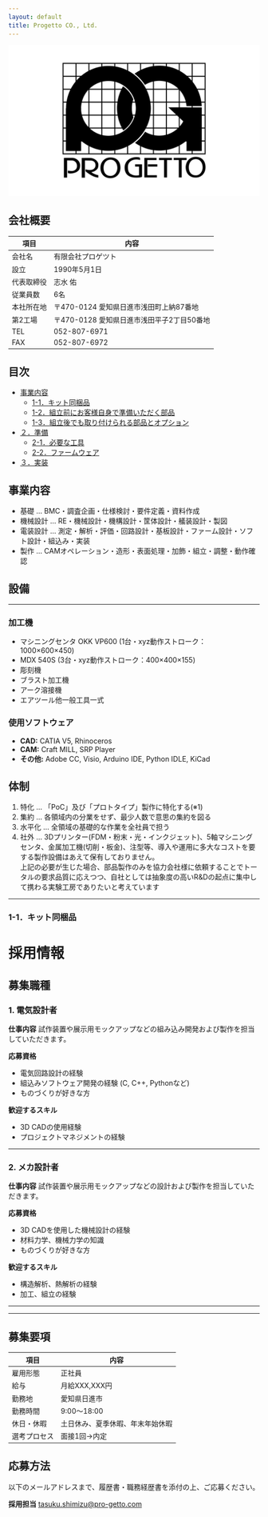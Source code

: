 ```yaml
---
layout: default
title: Progetto CO., Ltd.
---
```


![LOGO](image/Progetto_logo_rectangle.png)

## 会社概要

| 項目 | 内容 |
| --- | --- |
| 会社名 | 有限会社プロゲツト |
| 設立 | 1990年5月1日 |
| 代表取締役 | 志水 佑 |
| 従業員数 | 6名 |
| 本社所在地 | 〒470-0124 愛知県日進市浅田町上納87番地 |
| 第2工場 | 〒470-0128 愛知県日進市浅田平子2丁目50番地 |
| TEL | 052-807-6971 |
| FAX | 052-807-6972 |

## 目次

  - [事業内容](#１事業内容)
    - [1-1．キット同梱品](#1-1キット同梱品)
    - [1-2．組立前にお客様自身で準備いただく部品](#1-2組立前にお客様自身で準備いただく部品)
    - [1-3．組立後でも取り付けられる部品とオプション](#1-3組立後でも取り付けられる部品とオプション)
  - [２．準備](#２準備)
    - [2-1．必要な工具](#2-1必要な工具)
    - [2-2．ファームウェア](#2-2ファームウェア)
  - [３．実装](#３実装)

<a id="anchor1"></a>
## 事業内容
- 基礎 … BMC・調査企画・仕様検討・要件定義・資料作成
- 機械設計 … RE・機械設計・機構設計・筐体設計・艤装設計・製図
- 電装設計 … 測定・解析・評価・回路設計・基板設計・ファーム設計・ソフト設計・組込み・実装
- 製作 … CAMオペレーション・造形・表面処理・加飾・組立・調整・動作確認

## 設備

---

### 加工機
- マシニングセンタ OKK VP600 (1台・xyz動作ストローク：1000×600×450)
- MDX 540S (3台・xyz動作ストローク：400×400×155)
- 彫刻機
- ブラスト加工機
- アーク溶接機
- エアツール他一般工具一式

### 使用ソフトウェア
- **CAD:** CATIA V5, Rhinoceros
- **CAM:** Craft MILL, SRP Player
- **その他:** Adobe CC, Visio, Arduino IDE, Python IDLE, KiCad

## 体制
1. 特化 … 「PoC」及び「プロトタイプ」製作に特化する(※1)
1. 集約 … 各領域内の分業をせず、最少人数で意思の集約を図る
1. 水平化 … 全領域の基礎的な作業を全社員で担う
1. 社外 … 3Dプリンター(FDM・粉末・光・インクジェット)、5軸マシニングセンタ、金属加工機(切削・板金)、注型等、導入や運用に多大なコストを要する製作設備はあえて保有しておりません。  
上記の必要が生じた場合、部品製作のみを協力会社様に依頼することでトータルの要求品質に応えつつ、自社としては抽象度の高いR&Dの起点に集中して携わる実験工房でありたいと考えています

---
<a id="anchor11"></a>
### 1-1．キット同梱品

# 採用情報

## 募集職種

### 1. 電気設計者

**仕事内容**
試作装置や展示用モックアップなどの組み込み開発および製作を担当していただきます。

**応募資格**
- 電気回路設計の経験
- 組込みソフトウェア開発の経験 (C, C++, Pythonなど)
- ものづくりが好きな方

**歓迎するスキル**
- 3D CADの使用経験
- プロジェクトマネジメントの経験

---

### 2. メカ設計者

**仕事内容**
試作装置や展示用モックアップなどの設計および製作を担当していただきます。

**応募資格**
- 3D CADを使用した機械設計の経験
- 材料力学、機械力学の知識
- ものづくりが好きな方

**歓迎するスキル**
- 構造解析、熱解析の経験
- 加工、組立の経験

---
---

## 募集要項

| 項目 | 内容 |
| --- | --- |
| 雇用形態 | 正社員 |
| 給与 | 月給XXX,XXX円 |
| 勤務地 | 愛知県日進市 |
| 勤務時間 | 9:00～18:00 |
| 休日・休暇 | 土日休み、夏季休暇、年末年始休暇 |
| 選考プロセス | 面接1回→内定 |

## 応募方法

以下のメールアドレスまで、履歴書・職務経歴書を添付の上、ご応募ください。

**採用担当**
tasuku.shimizu@pro-getto.com
